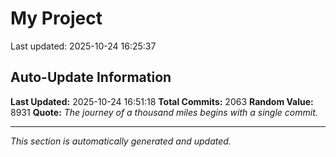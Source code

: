 # My Project


Last updated: 2025-10-24 16:25:37






















































































































































































































































































































































































































































































































































































































































































































































































































































































































































































































































































































































































































































































































































































































































































































































































































































































































































































































































































































































































































































































































































































































































































































































































































































































































































## Auto-Update Information

**Last Updated:** 2025-10-24 16:51:18
**Total Commits:** 2063
**Random Value:** 8931
**Quote:** _The journey of a thousand miles begins with a single commit._

---
_This section is automatically generated and updated._